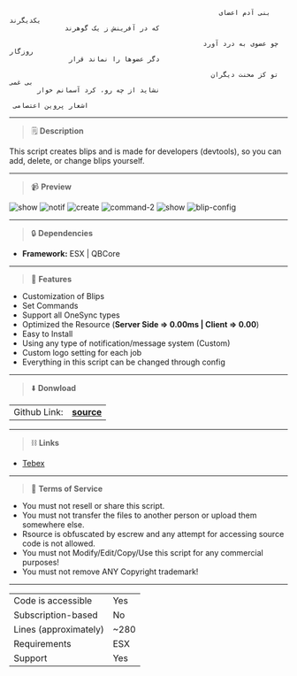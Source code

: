                                                          بنی آدم اعضای یکدیگرند
                  که در آفرینش ز یک گوهرند

                                                     چو عضوی به درد آورد روزگار
                   دگر عضو‌ها را نماند قرار

                                                       تو کز محنت دیگران بی غمی
           نشاید از چه رو، کرد آسمانم خوار

     اشعار پروین اعتصامی 

____
> :spiral_notepad: **Description**


This script creates blips and is made for developers (devtools), so you can add, delete, or change blips yourself.
____
> :video_camera: **Preview**

![show](https://user-images.githubusercontent.com/108590062/233722410-0a6206fe-5bf2-4cf6-b0b8-e10e602e7170.png)
![notif](https://user-images.githubusercontent.com/108590062/233722397-6694e98c-dd31-4bc5-b402-4d97835bfa1a.png)
![create](https://user-images.githubusercontent.com/108590062/233722368-f27da4c8-6c54-46c2-9ab9-a92faeea720a.png)
![command-2](https://user-images.githubusercontent.com/108590062/233722136-d68d5425-09e0-43a5-8b26-0d439f73e911.png)
![show](https://user-images.githubusercontent.com/108590062/233722079-e106d3a3-6cae-41f6-a25e-7868e9988ae1.png)
![blip-config](https://user-images.githubusercontent.com/108590062/233722433-b157b372-2a65-4055-b8f7-a3534d5bb960.png)

____
> :lock: **Dependencies**

* **Framework:** ESX | QBCore
____
> 🎐 **Features**
- Customization of Blips
- Set Commands
- Support all OneSync types
- Optimized the Resource (**Server Side => 0.00ms | Client => 0.00**)
- Easy to Install
- Using any type of notification/message system (Custom)
- Custom logo setting for each job
- Everything in this script can be changed through config
____
> :arrow_down: **Donwload**

|||
| --- | --- |
|Github Link:|[**source**](https://github.com/amirhh-04/jasper-blip-creator)|
____
> :chains: **Links**
- [Tebex](https://jasper-development.tebex.io/)

____
> 📜 **Terms of Service**

 - You must not resell or share this script.
 - You must not transfer the files to another person or upload them somewhere else.
 - Rsource is obfuscated by escrew and any attempt for accessing source code is not allowed.
 - You must not Modify/Edit/Copy/Use this script for any commercial purposes!
 - You must not remove ANY Copyright trademark!

____
|||
| --- | --- |
|Code is accessible|Yes|
|Subscription-based|No|
|Lines (approximately)|~280|
|Requirements|ESX | QBCORE|
|Support|Yes|
